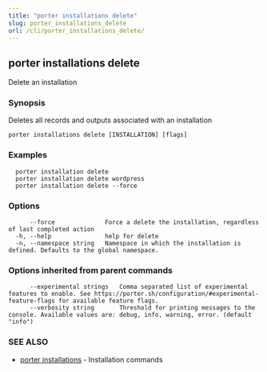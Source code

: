 ```yaml
---
title: "porter installations delete"
slug: porter_installations_delete
url: /cli/porter_installations_delete/
---
```

## porter installations delete

Delete an installation

### Synopsis

Deletes all records and outputs associated with an installation

```
porter installations delete [INSTALLATION] [flags]
```

### Examples

```
  porter installation delete
  porter installation delete wordpress
  porter installation delete --force

```

### Options

```
      --force              Force a delete the installation, regardless of last completed action
  -h, --help               help for delete
  -n, --namespace string   Namespace in which the installation is defined. Defaults to the global namespace.
```

### Options inherited from parent commands

```
      --experimental strings   Comma separated list of experimental features to enable. See https://porter.sh/configuration/#experimental-feature-flags for available feature flags.
      --verbosity string       Threshold for printing messages to the console. Available values are: debug, info, warning, error. (default "info")
```

### SEE ALSO

* [porter installations](/cli/porter_installations/)	 - Installation commands


